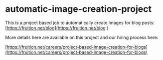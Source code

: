 # automatic-image-creation-project

This is a project based job to automatically create images for blog posts: [https://fruition.net/blog](https://fruition.net/blog )

More details here are available on this project and our hiring process here:

[https://fruition.net/careers/project-based-image-creation-for-blogs](https://fruition.net/careers/project-based-image-creation-for-blogs)
